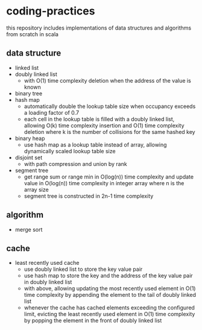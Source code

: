 # coding-practices

this repository includes implementations of data structures and algorithms from scratch in scala

## data structure
* linked list
* doubly linked list
  * with O(1) time complexity deletion when the address of the value is known
* binary tree
* hash map
  * automatically double the lookup table size when occupancy exceeds a loading factor of 0.7
  * each cell in the lookup table is filled with a doubly linked list, allowing O(k) time complexity insertion and O(1) time complexity deletion where k is the number of collisions for the same hashed key
* binary heap
  * use hash map as a lookup table instead of array, allowing dynamically scaled lookup table size
* disjoint set
  * with path compression and union by rank
* segment tree
  * get range sum or range min in O(log(n)) time complexity and update value in O(log(n)) time complexity in integer array where n is the array size
  * segment tree is constructed in 2n-1 time complexity

## algorithm
* merge sort

## cache
* least recently used cache
  * use doubly linked list to store the key value pair
  * use hash map to store the key and the address of the key value pair in doubly linked list
  * with above, allowing updating the most recently used element in O(1) time complexity by appending the element to the tail of doubly linked list
  * whenever the cache has cached elements exceeding the configured limit, evicting the least recently used element in O(1) time complexity by popping the element in the front of doubly linked list
  

